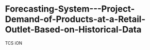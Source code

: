 # Forecasting-System---Project-Demand-of-Products-at-a-Retail-Outlet-Based-on-Historical-Data
TCS iON
